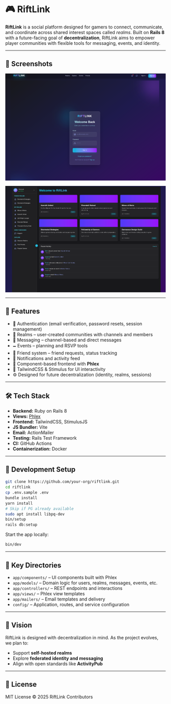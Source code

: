 # 🎮 RiftLink

**RiftLink** is a social platform designed for gamers to connect, communicate, and coordinate across shared interest spaces called _realms_. Built on **Rails 8** with a future-facing goal of **decentralization**, RiftLink aims to empower player communities with flexible tools for messaging, events, and identity.

---

## 📸 Screenshots

![RiftLink](./rift2.png)

![RiftLink Home](./rift1.png)

---

## 🤩 Features

- 🔐 Authentication (email verification, password resets, session management)
- 🏰 Realms – user-created communities with channels and members
- 💬 Messaging – channel-based and direct messages
- 🗕 Events – planning and RSVP tools
- 👥 Friend system – friend requests, status tracking
- 🕎 Notifications and activity feed
- 🧠 Component-based frontend with **Phlex**
- 🎨 TailwindCSS & Stimulus for UI interactivity
- ⚙️ Designed for future decentralization (identity, realms, sessions)

---

## 🛠 Tech Stack

- **Backend:** Ruby on Rails 8
- **Views:** [Phlex](https://phlex.fun)
- **Frontend:** TailwindCSS, StimulusJS
- **JS Bundler:** Vite
- **Email:** ActionMailer
- **Testing:** Rails Test Framework
- **CI:** GitHub Actions
- **Containerization:** Docker

---

## 🥪 Development Setup

```bash
git clone https://github.com/your-org/riftlink.git
cd riftlink
cp .env.sample .env
bundle install
yarn install
# Skip if PG already available
sudo apt install libpq-dev
bin/setup
rails db:setup
```

Start the app locally:

```bash
bin/dev
```

---

## 📂 Key Directories

- `app/components/` – UI components built with Phlex
- `app/models/` – Domain logic for users, realms, messages, events, etc.
- `app/controllers/` – REST endpoints and interactions
- `app/views/` – Phlex view templates
- `app/mailers/` – Email templates and delivery
- `config/` – Application, routes, and service configuration

---

## 🎯 Vision

RiftLink is designed with decentralization in mind. As the project evolves, we plan to:

- Support **self-hosted realms**
- Explore **federated identity and messaging**
- Align with open standards like **ActivityPub**

---

## 📜 License

MIT License © 2025 RiftLink Contributors
